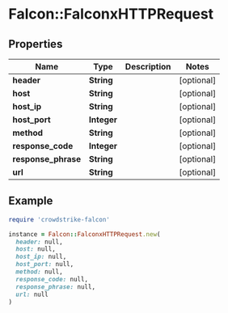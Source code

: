 # Falcon::FalconxHTTPRequest

## Properties

| Name | Type | Description | Notes |
| ---- | ---- | ----------- | ----- |
| **header** | **String** |  | [optional] |
| **host** | **String** |  | [optional] |
| **host_ip** | **String** |  | [optional] |
| **host_port** | **Integer** |  | [optional] |
| **method** | **String** |  | [optional] |
| **response_code** | **Integer** |  | [optional] |
| **response_phrase** | **String** |  | [optional] |
| **url** | **String** |  | [optional] |

## Example

```ruby
require 'crowdstrike-falcon'

instance = Falcon::FalconxHTTPRequest.new(
  header: null,
  host: null,
  host_ip: null,
  host_port: null,
  method: null,
  response_code: null,
  response_phrase: null,
  url: null
)
```

